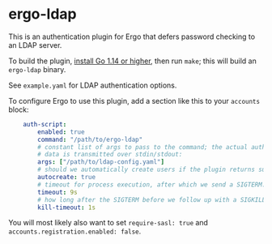 ergo-ldap
=========

This is an authentication plugin for Ergo that defers password checking to an LDAP server.

To build the plugin, [install Go 1.14 or higher](https://golang.org/dl), then run `make`; this will build an `ergo-ldap` binary.

See `example.yaml` for LDAP authentication options.

To configure Ergo to use this plugin, add a section like this to your `accounts` block:

```yaml
    auth-script:
        enabled: true
        command: "/path/to/ergo-ldap"
        # constant list of args to pass to the command; the actual authentication
        # data is transmitted over stdin/stdout:
        args: ["/path/to/ldap-config.yaml"]
        # should we automatically create users if the plugin returns success?
        autocreate: true
        # timeout for process execution, after which we send a SIGTERM:
        timeout: 9s
        # how long after the SIGTERM before we follow up with a SIGKILL:
        kill-timeout: 1s
```

You will most likely also want to set `require-sasl: true` and `accounts.registration.enabled: false`.
